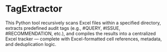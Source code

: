 # TagExtractor
This Python tool recursively scans Excel files within a specified directory, extracts predefined audit tags (e.g., #QUERY, #ISSUE, #RECOMMENDATION, etc.), and compiles the results into a centralized Excel tracker — complete with Excel-formatted cell references, metadata, and deduplication logic.
